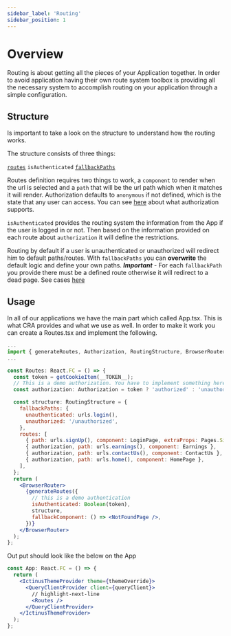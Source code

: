 ```yaml
---
sidebar_label: 'Routing'
sidebar_position: 1
---
```


# Overview

Routing is about getting all the pieces of your Application together. In order to avoid application having their own route system
toolbox is providing all the necessary system to accomplish routing on your application through a simple configuration.

## Structure

Is important to take a look on the structure to understand how the routing works.

The structure consists of three things:

[`routes`](/docs/api/modules#routeitem)
`isAuthenticated`
[`fallbackPaths`](/docs/api/modules#fallbackpath)

Routes definition requires two things to work, a `component` to render when the url is selected and a `path` that will be the url path which when it matches it will render.
Authorization defaults to `anonymous` if not defined, which is the state that any user can access. You can see [here](/docs/api/modules#authorization) about what authorization supports.

`isAuthenticated` provides the routing system the information from the App if the user is logged in or not. Then based on the information provided
on each route about `authorization` it will define the restrictions.

Routing by default if a user is unauthenticated or unauthorized will redirect him to default paths/routes. With `fallbackPaths` you can **overwrite**
the default logic and define your own paths. **_Important_** - For each `fallbackPath` you provide there must be a defined route otherwise it will redirect to a dead page. See cases [here](/docs/api/modules#fallbackpath)

## Usage

In all of our applications we have the main part which called App.tsx. This is what CRA provides and what we use as well.
In order to make it work you can create a Routes.tsx and implement the following.

```jsx title="/src/Routes.tsx"
...
import { generateRoutes, Authorization, RoutingStructure, BrowserRouter } from '@orfium/toolbox';
...

const Routes: React.FC = () => {
  const token = getCookieItem(__TOKEN__);
  // This is a demo authorization. You have to implement something here
  const authorization: Authorization = token ? 'authorized' : 'unauthorized';

  const structure: RoutingStructure = {
    fallbackPaths: {
      unauthenticated: urls.login(),
      unauthorized: '/unauthorized',
    },
    routes: [
      { path: urls.signUp(), component: LoginPage, extraProps: Pages.SignUp },
      { authorization, path: urls.earnings(), component: Earnings },
      { authorization, path: urls.contactUs(), component: ContactUs },
      { authorization, path: urls.home(), component: HomePage },
    ],
  };
  return (
    <BrowserRouter>
      {generateRoutes({
        // this is a demo authentication
        isAuthenticated: Boolean(token),
        structure,
        fallbackComponent: () => <NotFoundPage />,
      })}
    </BrowserRouter>
  );
};
```

Out put should look like the below on the App

```jsx title="/src/App.tsx"
const App: React.FC = () => {
  return (
    <IctinusThemeProvider theme={themeOverride}>
      <QueryClientProvider client={queryClient}>
        // highlight-next-line
        <Routes />
      </QueryClientProvider>
    </IctinusThemeProvider>
  );
};
```
